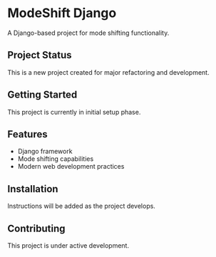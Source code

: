 # ModeShift Django

A Django-based project for mode shifting functionality.

## Project Status

This is a new project created for major refactoring and development.

## Getting Started

This project is currently in initial setup phase.

## Features

- Django framework
- Mode shifting capabilities
- Modern web development practices

## Installation

Instructions will be added as the project develops.

## Contributing

This project is under active development.
